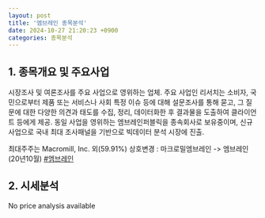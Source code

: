 ```yaml
---
layout: post
title: '엠브레인 종목분석'
date: 2024-10-27 21:20:23 +0900
categories: 종목분석
---
```


## 1. 종목개요 및 주요사업

시장조사 및 여론조사를 주요 사업으로 영위하는 업체. 주요 사업인 리서치는 소비자, 국민으로부터 제품 또는 서비스나 사회 특정 이슈 등에 대해 설문조사를 통해 묻고, 그 질문에 대한 다양한 의견과 태도를 수집, 정리, 데이터화한 후 결과물을 도출하여 클라이언트 등에게 제공. 동일 사업을 영위하는 엠브레인퍼블릭을 종속회사로 보유중이며, 신규사업으로 국내 최대 조사패널을 기반으로 빅데이터 분석 시장에 진출.

최대주주는 Macromill, Inc. 외(59.91%) 상호변경 : 마크로밀엠브레인 -> 엠브레인(20년10월)
[#엠브레인](#)

## 2. 시세분석

No price analysis available
